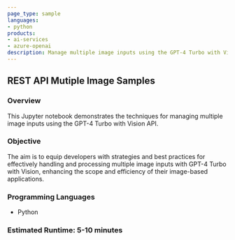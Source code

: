 ```yaml
---
page_type: sample
languages:
- python
products:
- ai-services
- azure-openai
description: Manage multiple image inputs using the GPT-4 Turbo with Vision API.
---
```


## REST API Mutiple Image Samples

### Overview

This Jupyter notebook demonstrates the techniques for managing multiple image inputs using the GPT-4 Turbo with Vision API.

### Objective

The aim is to equip developers with strategies and best practices for effectively handling and processing multiple image inputs with GPT-4 Turbo with Vision, enhancing the scope and efficiency of their image-based applications.

### Programming Languages
 - Python

### Estimated Runtime: 5-10 minutes
